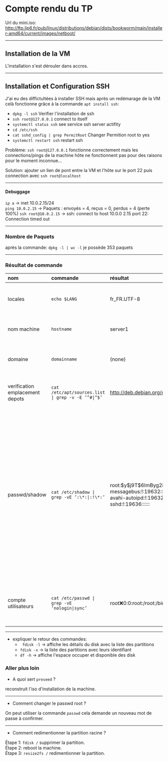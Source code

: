 # Compte rendu du TP

Url du mini.iso: http://ftp.lip6.fr/pub/linux/distributions/debian/dists/bookworm/main/installer-amd64/current/images/netboot/
___
## Installation de la VM
L'installation s'est dérouler dans accros.

---

## Installation et Configuration SSH
J'ai eu des diffictultées à installer SSH mais après un redémarage de la VM celà fonctionne grâce à la commande ```apt install ssh```:
- ```dpkg -l ssh``` Verifier l'installation de ssh
- ```ssh root@127.0.0.1``` connect to itself
- ```systemctl status ssh``` see service ssh server actifity
- ```cd /etc/ssh```
- ```cat sshd_config | grep PermitRoot``` Changer Permition root to yes
- ```systemctl restart ssh``` restart ssh

Problème: ```ssh root@127.0.0.1``` fonctionne correctement mais les connections/pings de la machine hôte ne fonctionnent pas pour des raisons pour le moment inconnue...

Solution: ajouter un lien de pont entre la VM et l'hôte sur le port 22 puis connection avec ```ssh root@localhost```

---
#### Debuggage
```ip a``` → inet 10.0.2.15/24  
```ping 10.0.2.15``` → Paquets : envoyés = 4, reçus = 0, perdus = 4 (perte 100%)
```ssh root@10.0.2.15``` → ssh: connect to host 10.0.0 2.15 port 22: Connection timed out

---
### Nombre de Paquets
après la commande: ```dpkg -l | wc -l``` je possède 353 paquets

---
### Résultat de commande
| nom | commande | résultat | explication |
|:----|:---------|:---------|:------------|
|locales|```echo $LANG```|fr_FR.UTF-8| Retourne la langue dans laquele est le systeme |
|nom machine|```hostname```|server1| Retourne le nom de Host du DNS |
|domaine|```domainname```| (none) | Retourne le nom de domaine de la machine |
|verification emplacement depots| ```cat /etc/apt/sources.list \| grep -v -E ’^#\|^$’``` | http://deb.debian.org/debian/ bookworm main | Retourne l'origine et le type d'installer utiliser |
|passwd/shadow|```cat /etc/shadow \| grep -vE ’:\*:\|:!\*:’```| root:\$y\$j9T\$6ImByg2ixv8uFsGJw2hBP/\$JHtTxY0iS2ltRYnOzJUOIK5TKBxif/Ca3EOwLQjYNA3:19632:0:99999:7:::<br>messagebus:!:19632::::::<br>avahi-autoipd:!:19632::::::<br>sshd:!:19636:::::: | Retourne la liste des utilisateurs avec: nom, mdp hasher, quand le mdp à été changer pour la dernière fois, le nombre de jour minimum et maximum de validité du mdp, le nombre de jour ou l'utilisateur sera prévenue de l'expiration du mdp |
|compte utilisateurs|```cat /etc/passwd \| grep -vE ’nologin\|sync’```| root:x:0:0:root:/root:/bin/bash | Retourne la liste des utilisateurs avec: nom, mdp (masquer), uid, gid |

---

- expliquer le retour des commandes:
  - ``` fdisk -l``` → affiche les détails du disk avec la liste des partitions
  - ```fdisk -x``` → la liste des partitions avec leurs identifiant
  - ```df -h``` → affiche l'espace occuper et disponible des disk

### Aller plus loin

- A quoi sert ```preseed``` ?


reconstruit l'iso d'installation de la machine.

---

- Comment changer le passwd root ?

On peut utiliser la commande ```passwd``` cela demande un nouveau mot de passe à confirmer.

---

- Comment redimentionner la partition racine ?

Étape 1: ```fdisk /``` supprimer la partition.  
Étape 2: reboot la machine.  
Étape 3: ```resize2fs /```  redimentionner la partition.